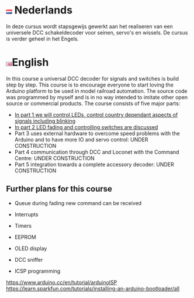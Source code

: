 # ![Nederlandse vlag](../images/nl.gif) Nederlands

In deze cursus wordt stapsgewijs gewerkt aan het realiseren van een universele DCC schakeldecoder voor seinen, servo's en wissels. De cursus is verder geheel in het Engels.

# ![English flag](../images/gb.gif)English

In this course a universal DCC decoder for signals and switches is build step by step. This course is to encourage everyone to start loving the Arduino platform to be used in model railroad automation. The source code was programmed by myself and is in no way intended to imitate other open source or commercial products. The course consists of five major parts:

* [In part 1 we will control LEDs, control country dependant aspects of signals including blinking](/ArduinoCoursePart1/README.md)
* [In part 2 LED fading and controlling switches are discussed](/ArduinoCoursePart2/README.md)
* Part 3 uses external hardware to overcome speed problems with the Arduino and to have more IO and servo control: UNDER CONSTRUCTION
* Part 4 communication through DCC and Loconet with the Command Centre: UNDER CONSTRUCTION
* Part 5 integration towards a complete accessory decoder: UNDER CONSTRUCTION

## Further plans for this course

* Queue during fading new command can be received

* Interrupts

* Timers

* EEPROM

* OLED display

* DCC sniffer

* ICSP programming

https://www.arduino.cc/en/tutorial/arduinoISP
https://learn.sparkfun.com/tutorials/installing-an-arduino-bootloader/all
